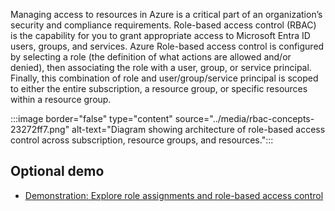 Managing access to resources in Azure is a critical part of an organization’s security and compliance requirements. Role-based access control (RBAC) is the capability for you to grant appropriate access to Microsoft Entra ID users, groups, and services. Azure Role-based access control is configured by selecting a role (the definition of what actions are allowed and/or denied), then associating the role with a user, group, or service principal. Finally, this combination of role and user/group/service principal is scoped to either the entire subscription, a resource group, or specific resources within a resource group.

:::image border="false" type="content" source="../media/rbac-concepts-23272ff7.png" alt-text="Diagram showing architecture of role-based access control across subscription, resource groups, and resources.":::

## Optional demo

- [Demonstration: Explore role assignments and role-based access control](https://go.microsoft.com/fwlink/?linkid=2261107&clcid=0x409)
